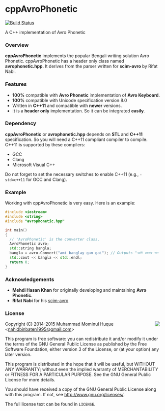 # cppAvroPhonetic
[![Build Status](https://travis-ci.org/mominul/cppAvroPhonetic.svg?branch=master)](https://github.com/mominul/cppAvroPhonetic)

A C++ implementation of Avro Phonetic

### Overview
**cppAvroPhonetic** implements the popular Bengali writing solution Avro Phonetic. cppAvroPhonetic has a header only class named **avrophonetic.hpp**. It derives from the parser written for **scim-avro** by Rifat Nabi.  

### Features

* **100%** compatible with **Avro Phonetic** implementation of **Avro Keyboard**.
* **100%** compatible with Unicode specification version 8.0
* Written in **C++11** and compatible with **newer** versions.
* It is a **header only** implementation. So it can be integrated **easily**.

### Dependency

**cppAvroPhonetic** or **avrophonetic.hpp** depends on **STL** and **C++11** specification. So you will need a C++11 compliant compiler to compile. C++11 is supported by these compilers:
* GCC
* Clang
* Microsoft Visual C++

Do not forget to set the necessary switches to enable C++11 (e.g., `-std=c++11` for GCC and Clang).

### Example

Working with cppAvroPhonetic is very easy. Here is an example:

```cpp
#include <iostream>
#include <string>
#include "avrophonetic.hpp"

int main()
{
  // 'AvroPhonetic' is the converter class.
  AvroPhonetic avro;
  std::string bangla;
  bangla = avro.Convert("ami banglay gan gai"); // Outputs "আমি বাংলায় গান গাই"
  std::cout << bangla << std::endl;
  return 0;
}
```

### Acknowledgements

 - **Mehdi Hasan Khan** for originally developing and maintaining **Avro Phonetic**.
 - **Rifat Nabi** for his [scim-avro](https://code.google.com/p/scim-avro/)

### License
<img align="right" src="http://opensource.org/trademarks/opensource/OSI-Approved-License-100x137.png">


Copyright (C) 2014-2015 Muhammad Mominul Huque <<nahidbinbaten1995@gmail.com>>

This program is free software: you can redistribute it and/or modify
it under the terms of the GNU General Public License as published by
the Free Software Foundation, either version 3 of the License, or
(at your option) any later version.

This program is distributed in the hope that it will be useful,
but WITHOUT ANY WARRANTY; without even the implied warranty of
MERCHANTABILITY or FITNESS FOR A PARTICULAR PURPOSE.  See the
GNU General Public License for more details.

You should have received a copy of the GNU General Public License
along with this program.  If not, see <http://www.gnu.org/licenses/>.

The full license text can be found in `LICENSE`.

